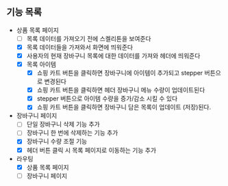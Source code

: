 ## 기능 목록

- 상품 목록 페이지
  - [ ] 목록 데이터를 가져오기 전에 스켈리톤을 보여준다
  - [x] 목록 데이터들을 가져와서 화면에 띄워준다
  - [x] 사용자의 현재 장바구니 목록에 대한 데이터를 가져와 헤더에 띄워준다
  - [x] 목록 아이템
    - [x] 쇼핑 카트 버튼을 클릭하면 장바구니에 아이템이 추가되고 stepper 버튼으로 변경된다
    - [x] 쇼핑 카트 버튼을 클릭하면 헤더 장바구니 메뉴 수량이 업데이트된다
    - [x] stepper 버튼으로 아이템 수량을 증가/감소 시킬 수 있다
    - [x] 쇼핑 카트 버튼을 클릭하면 장바구니 담은 목록이 업데이트 (저장)된다.
- 장바구니 페이지
  - [ ] 단일 장바구니 삭제 기능 추가
  - [ ] 장바구니 한 번에 삭제하는 기능 추가
  - [x] 장바구니 수량 조절 기능
  - [x] 헤더 버튼 클릭 시 목록 페이지로 이동하는 기능 추가
- 라우팅
  - [x] 상품 목록 페이지
  - [ ] 장바구니 페이지
